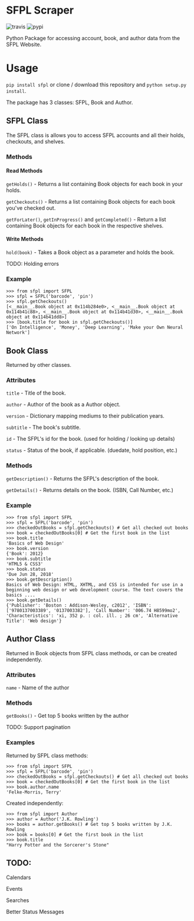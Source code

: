# SFPL Scraper
![travis](https://travis-ci.org/kajchang/sfpl-scraper.svg?branch=master)
![pypi](https://badge.fury.io/py/sfpl.svg)

Python Package for accessing account, book, and author data from the SFPL Website.

# Usage

```pip install sfpl``` or clone / download this repository and ```python setup.py install```.

The package has 3 classes: SFPL, Book and Author.

## SFPL Class

The SFPL class is allows you to access SFPL accounts and all their holds, checkouts, and shelves.

### Methods

#### Read Methods

```getHolds()``` - Returns a list containing Book objects for each book in your holds.

```getCheckouts()``` - Returns a list containing Book objects for each book you've checked out.

```getForLater()```, ```getInProgress()``` and ```getCompleted()``` - Return a list containing Book objects for each book in the respective shelves.

#### Write Methods

```hold(book)``` - Takes a Book object as a parameter and holds the book.

TODO:
Holding errors

### Example

```
>>> from sfpl import SFPL
>>> sfpl = SFPL('barcode', 'pin')
>>> sfpl.getCheckouts()
[<__main__.Book object at 0x114b284e0>, <__main__.Book object at 0x114b41c88>, <__main__.Book object at 0x114b41d30>, <__main__.Book object at 0x114b41dd8>]
>>> [book.title for book in sfpl.getCheckouts()]
['On Intelligence', 'Money', 'Deep Learning', 'Make your Own Neural Network']
```

## Book Class

Returned by other classes.

### Attributes

```title``` - Title of the book.

```author``` - Author of the book as a Author object.

```version``` - Dictionary mapping mediums to their publication years.

```subtitle``` - The book's subtitle.

```id``` - The SFPL's id for the book. (used for holding / looking up details)

```status``` - Status of the book, if applicable. (duedate, hold position, etc.)

### Methods

```getDescription()``` - Returns the SFPL's description of the book.

```getDetails()``` - Returns details on the book. (ISBN, Call Number, etc.)

### Example

```
>>> from sfpl import SFPL
>>> sfpl = SFPL('barcode', 'pin')
>>> checkedOutBooks = sfpl.getCheckouts() # Get all checked out books
>>> book = checkedOutBooks[0] # Get the first book in the list
>>> book.title
'Basics of Web Design'
>>> book.version
{'Book': 2012}
>>> book.subtitle
'HTML5 & CSS3'
>>> book.status
'Due Jun 28, 2018'
>>> book.getDescription()
Basics of Web Design: HTML, XHTML, and CSS is intended for use in a beginning web design or web development course. The text covers the basics ....
>>> book.getDetails()
{'Publisher': 'Boston : Addison-Wesley, c2012', 'ISBN': ['9780137003389', '0137003382'], 'Call Number': '006.74 H8599mo2', 'Characteristics': 'xi, 352 p. : col. ill. ; 26 cm', 'Alternative Title': 'Web design'}
```

## Author Class

Returned in Book objects from SFPL class methods, or can be created independently.

### Attributes

```name``` - Name of the author

### Methods

```getBooks()``` - Get top 5 books written by the author

TODO:
Support pagination

### Examples

Returned by SFPL class methods:

```
>>> from sfpl import SFPL
>>> sfpl = SFPL('barcode', 'pin')
>>> checkedOutBooks = sfpl.getCheckouts() # Get all checked out books
>>> book = checkedOutBooks[0] # Get the first book in the list
>>> book.author.name
'Felke-Morris, Terry'
```

Created independently:

```
>>> from sfpl import Author
>>> author = Author('J.K. Rowling')
>>> books = author.getBooks() # Get top 5 books written by J.K. Rowling
>>> book = books[0] # Get the first book in the list
>>> book.title
"Harry Potter and the Sorcerer's Stone"
```

## TODO:

Calendars

Events

Searches

Better Status Messages
